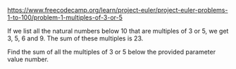 https://www.freecodecamp.org/learn/project-euler/project-euler-problems-1-to-100/problem-1-multiples-of-3-or-5

If we list all the natural numbers below 10 that are multiples of 3 or 5, we get 3, 5, 6 and 9. The sum of these multiples is 23.

Find the sum of all the multiples of 3 or 5 below the provided parameter value number.
